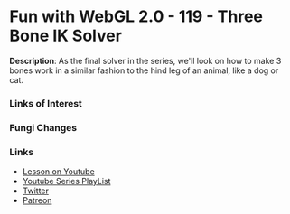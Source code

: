 # Fun with WebGL 2.0 - 119 - Three Bone IK Solver
**Description**:
As the final solver in the series, we'll look on how to make 3 bones work in a similar fashion to the hind leg of an animal, like a dog or cat. 

### Links of Interest


### Fungi Changes


### Links
* [Lesson on Youtube](https://youtu.be/ZYu5r4tlfhA)
* [Youtube Series PlayList](https://www.youtube.com/playlist?list=PLMinhigDWz6emRKVkVIEAaePW7vtIkaIF)
* [Twitter](https://twitter.com/SketchpunkLabs)
* [Patreon](https://www.patreon.com/sketchpunk)